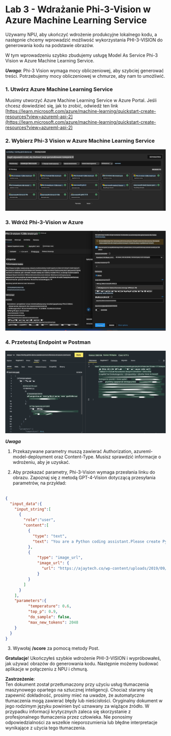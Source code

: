 # **Lab 3 - Wdrażanie Phi-3-Vision w Azure Machine Learning Service**

Używamy NPU, aby ukończyć wdrożenie produkcyjne lokalnego kodu, a następnie chcemy wprowadzić możliwość wykorzystania PHI-3-VISION do generowania kodu na podstawie obrazów.

W tym wprowadzeniu szybko zbudujemy usługę Model As Service Phi-3 Vision w Azure Machine Learning Service.

***Uwaga***: Phi-3 Vision wymaga mocy obliczeniowej, aby szybciej generować treści. Potrzebujemy mocy obliczeniowej w chmurze, aby nam to umożliwić.

### **1. Utwórz Azure Machine Learning Service**

Musimy utworzyć Azure Machine Learning Service w Azure Portal. Jeśli chcesz dowiedzieć się, jak to zrobić, odwiedź ten link [https://learn.microsoft.com/azure/machine-learning/quickstart-create-resources?view=azureml-api-2](https://learn.microsoft.com/azure/machine-learning/quickstart-create-resources?view=azureml-api-2)

### **2. Wybierz Phi-3 Vision w Azure Machine Learning Service**

![Katalog](../../../../../../../../../translated_images/vison_catalog.e04e9e5f2b6ff115fff30e793e54e617da07251c7b192e1a68e6b050917f45aa.pl.png)

### **3. Wdróż Phi-3-Vision w Azure**

![Wdrożenie](../../../../../../../../../translated_images/vision_deploy.c0582d08b5d49675c643f3bedc04ae106957304f3cd4702406fa08bea80ba213.pl.png)

### **4. Przetestuj Endpoint w Postman**

![Test](../../../../../../../../../translated_images/vision_test.fb4ff33607077153c7b5dcf37648dc5a9cb550824aeba89963e6b270314fc554.pl.png)

***Uwaga***

1. Przekazywane parametry muszą zawierać Authorization, azureml-model-deployment oraz Content-Type. Musisz sprawdzić informacje o wdrożeniu, aby je uzyskać.

2. Aby przekazać parametry, Phi-3-Vision wymaga przesłania linku do obrazu. Zapoznaj się z metodą GPT-4-Vision dotyczącą przesyłania parametrów, na przykład:

```json

{
  "input_data":{
    "input_string":[
      {
        "role":"user",
        "content":[ 
          {
            "type": "text",
            "text": "You are a Python coding assistant.Please create Python code for image "
          },
          {
              "type": "image_url",
              "image_url": {
                "url": "https://ajaytech.co/wp-content/uploads/2019/09/index.png"
              }
          }
        ]
      }
    ],
    "parameters":{
          "temperature": 0.6,
          "top_p": 0.9,
          "do_sample": false,
          "max_new_tokens": 2048
    }
  }
}

```

3. Wywołaj **/score** za pomocą metody Post.

**Gratulacje**! Ukończyłeś szybkie wdrożenie PHI-3-VISION i wypróbowałeś, jak używać obrazów do generowania kodu. Następnie możemy budować aplikacje w połączeniu z NPU i chmurą.

**Zastrzeżenie**:  
Ten dokument został przetłumaczony przy użyciu usług tłumaczenia maszynowego opartego na sztucznej inteligencji. Chociaż staramy się zapewnić dokładność, prosimy mieć na uwadze, że automatyczne tłumaczenia mogą zawierać błędy lub nieścisłości. Oryginalny dokument w jego rodzimym języku powinien być uznawany za wiążące źródło. W przypadku informacji krytycznych zaleca się skorzystanie z profesjonalnego tłumaczenia przez człowieka. Nie ponosimy odpowiedzialności za wszelkie nieporozumienia lub błędne interpretacje wynikające z użycia tego tłumaczenia.